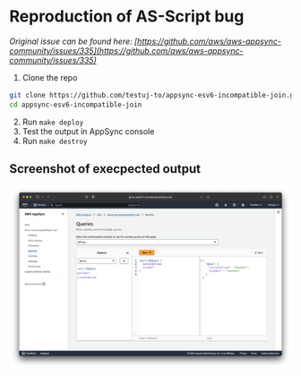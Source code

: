 
# Reproduction of AS-Script bug

_Original issue can be found here: [https://github.com/aws/aws-appsync-community/issues/335](https://github.com/aws/aws-appsync-community/issues/335)_

1. Clone the repo
  ```bash
  git clone https://github.com/testuj-to/appsync-esv6-incompatible-join.git
  cd appsync-esv6-incompatible-join
  ```
2. Run `make deploy`
3. Test the output in AppSync console
4. Run `make destroy`

## Screenshot of execpected output

![Eyes remaining to view this image: 1](output-screenshot.png)
